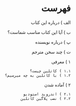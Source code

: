 <div dir="rtl">

# فهرست

الف ) درباره این کتاب

ب ) آیا این کتاب مناسب شماست؟

پ ) درباره نویسنده

ت ) چند سخن مترجم

۱ ) معرفی

    ۱.۱ ) کاتلین چیست؟
    ۱.۲ ) با کاتلین به چه میرسیم؟

۲ )‌ آماده شدن

    ۲.۱ ) اندروید استودیو
    ۲.۲ )‌ نصب پلاگین کاتلین